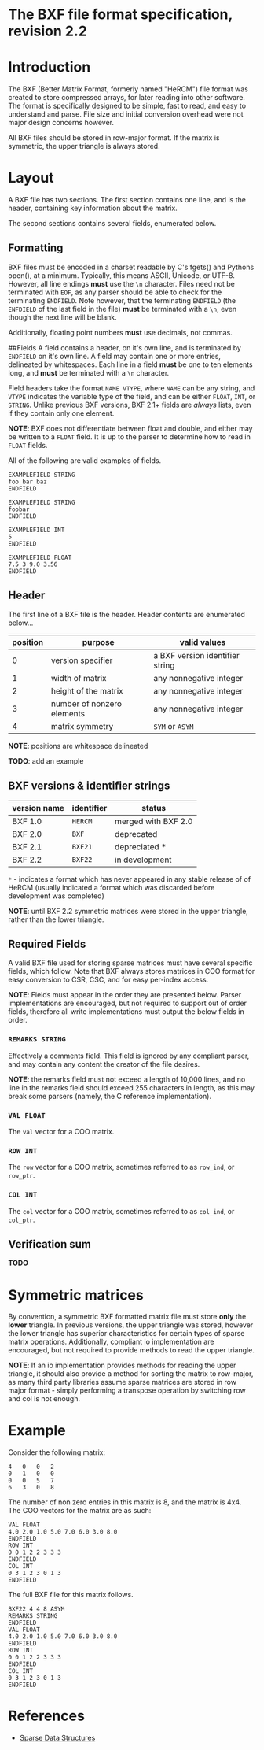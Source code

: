 # The BXF file format specification, revision 2.2
# Introduction
The BXF (Better Matrix Format, formerly named "HeRCM") file format was created to store compressed arrays, for later reading into other software. The format is specifically designed to be simple, fast to read, and easy to understand and parse. File size and initial conversion overhead were not major design concerns however. 

All BXF files should be stored in row-major format. If the matrix is symmetric, the upper triangle is always stored. 


# Layout
A BXF file has two sections. The first section contains one line, and is the header, containing key information about the matrix. 

The second sections contains several fields, enumerated below. 

## Formatting
BXF files must be encoded in a charset readable by C's fgets() and Pythons open(), at a minimum. Typically, this means ASCII, Unicode, or UTF-8. However, all line endings **must** use the `\n` character. Files need not be terminated with `EOF`, as any parser should be able to check for the terminating `ENDFIELD`. Note however, that the terminating `ENDFIELD` (the `ENFDIELD` of the last field in the file) **must** be terminated with a `\n`, even though the next line will be blank.

Additionally, floating point numbers **must** use decimals, not commas. 

##Fields 
A field contains a header, on it's own line, and is terminated by `ENDFIELD` on it's own line. A field may contain one or more entries, delineated by whitespaces. Each line in a field **must** be one to ten elements long, and **must** be terminated with a `\n` character. 

Field headers take the format `NAME VTYPE`, where `NAME` can be any string, and `VTYPE` indicates the variable type of the field, and can be either `FLOAT`, `INT`, or `STRING`. Unlike previous BXF versions, BXF 2.1+ fields are *always* lists, even if they contain only one element.

**NOTE**: BXF does not differentiate between float and double, and either may be written to a `FLOAT` field. It is up to the parser to determine how to read in `FLOAT` fields. 

All of the following are valid examples of fields. 
```
EXAMPLEFIELD STRING
foo bar baz
ENDFIELD
```
```
EXAMPLEFIELD STRING
foobar
ENDFIELD
```
```
EXAMPLEFIELD INT
5
ENDFIELD
```
```
EXAMPLEFIELD FLOAT 
7.5 3 9.0 3.56
ENDFIELD
```

## Header
The first line of a BXF file is the header. Header contents are enumerated below...

| position | purpose | valid values |
|----------|---------|--------------|
| 0        | version specifier | a BXF version identifier string |
| 1        | width of matrix | any nonnegative integer |
| 2        | height of the matrix | any nonnegative integer | 
| 3        | number of nonzero elements | any nonnegative integer |
| 4        | matrix symmetry | `SYM` or `ASYM` | 

**NOTE**: positions are whitespace delineated 

**TODO**: add an example

## BXF versions & identifier strings

| version name | identifier | status |
|--------------|------------|--------|
| BXF 1.0      | `HERCM`    | merged with BXF 2.0 |
| BXF 2.0      | `BXF  `    | deprecated          |
| BXF 2.1      | `BXF21`    | depreciated *       |
| BXF 2.2      | `BXF22`    | in development      |

`*` - indicates a format which has never appeared in any stable release of 
of HeRCM (usually indicated a format which was discarded before development
was completed)

**NOTE**: until BXF 2.2 symmetric matrices were stored in the upper triangle, 
rather than the lower triangle. 


## Required Fields 
A valid BXF file used for storing sparse matrices must have several specific fields, which follow. Note that BXF always stores matrices in COO format for easy conversion to CSR, CSC, and for easy per-index access. 

**NOTE**: Fields must appear in the order they are presented below. Parser implementations are encouraged, but not required to support out of order fields, therefore all write implementations must output the below fields in order. 

### `REMARKS STRING` 
Effectively a comments field. This field is ignored by any compliant parser, and may contain any content the creator of the file desires. 

**NOTE**: the remarks field must not exceed a length of 10,000 lines, and no line
in the remarks field should exceed 255 characters in length, as this may break some parsers (namely, the C reference implementation).

### `VAL FLOAT`
The `val` vector for a COO matrix. 

### `ROW INT`
The `row` vector for a COO matrix, sometimes referred to as `row_ind`, or `row_ptr`. 

### `COL INT`
The `col` vector for a COO matrix, sometimes referred to as `col_ind`, or `col_ptr`. 

## Verification sum
**TODO**

# Symmetric matrices 
By convention, a symmetric BXF formatted matrix file must store **only** the **lower** triangle. In previous versions, the upper triangle was stored, however the lower triangle has superior characteristics for certain types of sparse matrix operations. Additionally, compliant io implementation are encouraged, but not required to provide methods to read the upper triangle. 

**NOTE**: If an io implementation provides methods for reading the upper triangle, it should also provide a method for sorting the matrix to row-major, as many third party libraries assume sparse matrices are stored in row major format - simply performing a transpose operation by switching row and col is not enough. 

# Example 
Consider the following matrix: 


```
4	0	0	2
0	1	0	0
0	0	5	7
6	3	0	8
```

The number of non zero entries in this matrix is 8, and the matrix is 4x4. The COO vectors for the matrix are as such:

```
VAL FLOAT
4.0 2.0 1.0 5.0 7.0 6.0 3.0 8.0
ENDFIELD
ROW INT
0 0 1 2 2 3 3 3
ENDFIELD
COL INT
0 3 1 2 3 0 1 3
ENDFIELD
```

The full BXF file for this matrix follows. 

```
BXF22 4 4 8 ASYM
REMARKS STRING
ENDFIELD
VAL FLOAT
4.0 2.0 1.0 5.0 7.0 6.0 3.0 8.0
ENDFIELD
ROW INT
0 0 1 2 2 3 3 3
ENDFIELD
COL INT
0 3 1 2 3 0 1 3
ENDFIELD
```

# References 
* [Sparse Data Structures](http://amath.colorado.edu/sites/default/files/2015/01/195762631/SparseDataStructs.pdf)